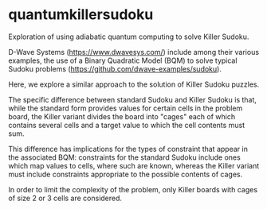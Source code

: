 # quantumkillersudoku
Exploration of using adiabatic quantum computing to solve Killer Sudoku.

D-Wave Systems (https://www.dwavesys.com/) include among their various examples, the use of a Binary Quadratic Model (BQM) to solve typical Sudoku problems (https://github.com/dwave-examples/sudoku).

Here, we explore a similar approach to the solution of Killer Sudoku puzzles.

The specific difference between standard Sudoku and Killer Sudoku is that, while the standard form provides values for certain cells in the problem board, the Killer variant divides the board into "cages" each of which contains several cells and a target value to which the cell contents must sum.

This difference has implications for the types of constraint that appear in the associated BQM: constraints for the standard Sudoku include ones which map values to cells, where such are known, whereas the Killer variant must include constraints appropriate to the possible contents of cages.

In order to limit the complexity of the problem, only Killer boards with cages of size 2 or 3 cells are considered. 
